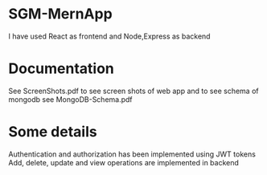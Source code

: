 # SGM-MernApp
I have used React as frontend and Node,Express as backend

# Documentation 
See ScreenShots.pdf to see screen shots of web app and to see schema of mongodb see MongoDB-Schema.pdf

# Some details
Authentication and authorization has been implemented using JWT tokens
Add, delete, update and view operations are implemented in backend
